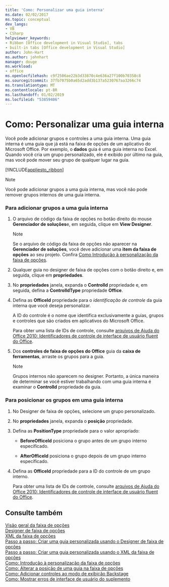 ```yaml
---
title: 'Como: Personalizar uma guia interna'
ms.date: 02/02/2017
ms.topic: conceptual
dev_langs:
- VB
- CSharp
helpviewer_keywords:
- Ribbon [Office development in Visual Studio], tabs
- built-in tabs [Office development in Visual Studio]
author: John-Hart
ms.author: johnhart
manager: douge
ms.workload:
- office
ms.openlocfilehash: c9f2506ae22b3d33870c4e636a27f100b70358c8
ms.sourcegitcommit: 37fb7075b0a65d2add3b137a5230767aa3266c74
ms.translationtype: MT
ms.contentlocale: pt-BR
ms.lasthandoff: 01/02/2019
ms.locfileid: "53859406"
---
```

# <a name="how-to-customize-a-built-in-tab"></a>Como: Personalizar uma guia interna
  Você pode adicionar grupos e controles a uma guia interna. Uma guia interna é uma guia que já está na faixa de opções de um aplicativo do Microsoft Office. Por exemplo, o **dados** guia é uma guia interna no Excel. Quando você cria um grupo personalizado, ele é exibido por último na guia, mas você pode mover seu grupo de qualquer lugar na guia.  
  
 [!INCLUDE[appliesto_ribbon](../vsto/includes/appliesto-ribbon-md.md)]  
  
> [!NOTE]  
>  Você pode adicionar grupos a uma guia interna, mas você não pode remover grupos internos de uma guia interna.  
  
### <a name="to-add-groups-to-a-built-in-tab"></a>Para adicionar grupos a uma guia interna  
  
1.  O arquivo de código da faixa de opções no botão direito do mouse **Gerenciador de soluções**e, em seguida, clique em **View Designer**.  
  
    > [!NOTE]  
    >  Se o arquivo de código da faixa de opções não aparecer na **Gerenciador de soluções**, você deve adicionar uma **item da faixa de opções** ao seu projeto. Confira [Como Introdução à personalização da faixa de opções](../vsto/how-to-get-started-customizing-the-ribbon.md).  
  
2.  Qualquer guia no designer de faixa de opções com o botão direito e, em seguida, clique em **propriedades**.  
  
3.  No **propriedades** janela, expanda o **ControlId** propriedade e, em seguida, defina a **ControlIdType** propriedade **Office**.  
  
4.  Defina as **OfficeId** propriedade para o *identificação de controle* da guia interna que você deseja personalizar.  
  
     A ID do controle é o nome que identifica exclusivamente a guias, grupos e controles que são criados em aplicativos do Microsoft Office.  
  
     Para obter uma lista de IDs de controle, consulte [arquivos de Ajuda do Office 2010: Identificadores de controle de interface de usuário fluent do Office](http://go.microsoft.com/fwlink/?LinkID=181052).  
  
5.  Dos **controles de faixa de opções do Office** guia da **caixa de ferramentas**, arraste os grupos para a guia.  
  
    > [!NOTE]  
    >  Grupos internos não aparecem no designer. Portanto, a única maneira de determinar se você estiver trabalhando com uma guia interna é examinar o **ControlId** propriedade da guia.  
  
### <a name="to-position-groups-on-a-built-in-tab"></a>Para posicionar os grupos em uma guia interna  
  
1.  No Designer de faixa de opções, selecione um grupo personalizado.  
  
2.  No **propriedades** janela, expanda o **posição** propriedade.  
  
3.  Defina as **PositionType** propriedade para o valor apropriado:  
  
    -   **BeforeOfficeId** posiciona o grupo antes de um grupo interno especificado.  
  
    -   **AfterOfficeId** posiciona o grupo depois de um grupo interno especificado.  
  
4.  Defina as **OfficeId** propriedade para a ID do controle de um grupo interno.  
  
     Para obter uma lista de IDs de controle, consulte [arquivos de Ajuda do Office 2010: Identificadores de controle de interface de usuário fluent do Office](http://go.microsoft.com/fwlink/?LinkID=181052).  
  
## <a name="see-also"></a>Consulte também  
 [Visão geral da faixa de opções](../vsto/ribbon-overview.md)   
 [Designer de faixa de opções](../vsto/ribbon-designer.md)   
 [XML da faixa de opções](../vsto/ribbon-xml.md)   
 [Passo a passo: Criar uma guia personalizada usando o Designer de faixa de opções](../vsto/walkthrough-creating-a-custom-tab-by-using-the-ribbon-designer.md)   
 [Passo a passo: Criar uma guia personalizada usando o XML da faixa de opções](../vsto/walkthrough-creating-a-custom-tab-by-using-ribbon-xml.md)   
 [Como: Introdução à personalização da faixa de opções](../vsto/how-to-get-started-customizing-the-ribbon.md)   
 [Como: Alterar a posição de uma guia na faixa de opções](../vsto/how-to-change-the-position-of-a-tab-on-the-ribbon.md)   
 [Como: Adicionar controles ao modo de exibição Backstage](../vsto/how-to-add-controls-to-the-backstage-view.md)   
 [Como: Mostrar erros de interface de usuário do suplemento](../vsto/how-to-show-add-in-user-interface-errors.md)  
